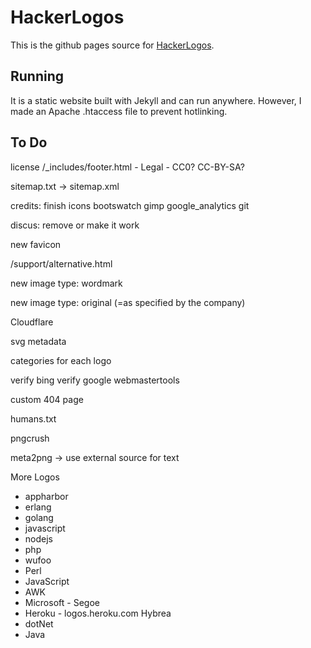 # HackerLogos


This is the github pages source for [HackerLogos](http://www.hackerlogos.com/).

## Running

It is a static website built with Jekyll and can run anywhere.  However, I made an Apache
.htaccess file to prevent hotlinking.


## To Do

license
/_includes/footer.html - Legal - CC0?  CC-BY-SA?

sitemap.txt -> sitemap.xml

credits: finish icons
	bootswatch
	gimp
	google_analytics
	git

discus: remove or make it work

new favicon

/support/alternative.html

new image type: wordmark

new image type: original (=as specified by the company)

Cloudflare

svg metadata

categories for each logo

verify bing
verify google webmastertools

custom 404 page

humans.txt

pngcrush

meta2png -> use external source for text

More Logos

 * appharbor
 * erlang
 * golang
 * javascript
 * nodejs
 * php
 * wufoo
 * Perl
 * JavaScript
 * AWK
 * Microsoft - Segoe
 * Heroku - logos.heroku.com Hybrea
 * dotNet
 * Java
